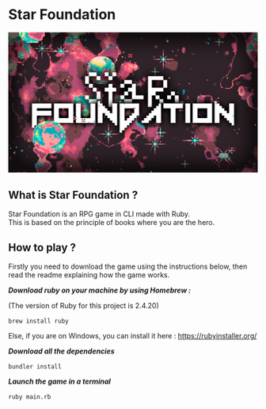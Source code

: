 # Star Foundation

![Image](./images/star_foundation_logo.png)

## What is Star Foundation ?

Star Foundation is an RPG game in CLI made with Ruby.
<br>
This is based on the principle of books where you are the hero.

## How to play ?

Firstly you need to download the game using the instructions below, then read the readme explaining how the game works.

***Download ruby on your machine by using Homebrew :***

(The version of Ruby for this project is 2.4.20)
```
brew install ruby
```
Else, if you are on Windows, you can install it here : https://rubyinstaller.org/

***Download all the dependencies***
```
bundler install
```

***Launch the game in a terminal***
```
ruby main.rb
```